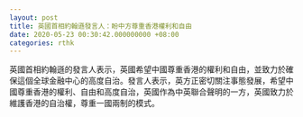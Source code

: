 ```yaml
---
layout: post
title: 英國首相約翰遜發言人：盼中方尊重香港權利和自由
date: 2020-05-23 00:30:42.000000000 +08:00
categories: rthk
---
```


英國首相約翰遜的發言人表示，英國希望中國尊重香港的權利和自由，並致力於確保這個全球金融中心的高度自治。發言人表示，英方正密切關注事態發展，希望中國尊重香港的權利、自由和高度自治，英國作為中英聯合聲明的一方，英國致力於維護香港的自治權，尊重一國兩制的模式。
